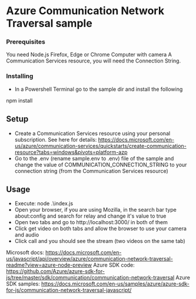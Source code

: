 # Azure Communication Network Traversal sample

### Prerequisites

You need Node.js
Firefox, Edge or Chrome
Computer with camera
A Communication Services resource, you will need the Connection String.

### Installing

- In a Powershell Terminal go to the sample dir and install the following

npm install

## Setup

- Create a Communication Services resource using your personal subscription. See here for details:
https://docs.microsoft.com/en-us/azure/communication-services/quickstarts/create-communication-resource?tabs=windows&pivots=platform-azp
- Go to the .env (rename sample.env to .env) file of the sample and change the value of COMMUNICATION_CONNECTION_STRING to your connection string (from the Communication Services resource)

## Usage

- Execute: node .\index.js
- Open your browser, if you are using Mozilla, in the search bar type about:config and search for relay and change it's value to true
- Open two tabs and go to http://localhost:3000/ in both of them
- Click get video on both tabs and allow the browser to use your camera and audio
- Click call and you should see the stream (two videos on the same tab)


Microsoft docs: https://docs.microsoft.com/en-us/javascript/api/overview/azure/communication-network-traversal-readme?view=azure-node-preview
Azure SDK code: https://github.com/Azure/azure-sdk-for-js/tree/master/sdk/communication/communication-network-traversal
Azure SDK samples: https://docs.microsoft.com/en-us/samples/azure/azure-sdk-for-js/communication-network-traversal-javascript/